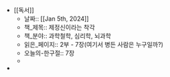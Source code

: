 - [[독서]]
	- 날짜:: [[Jan 5th, 2024]]
	- 책_제목:: 제정신이라는 착각
	- 책_분야:: 과학철학, 심리학, 뇌과학
	- 읽은_페이지:: 2부 - 7장(여기서 병든 사람은 누구일까?)
	- 오늘의-한구절:: 
	  7장
	-
-